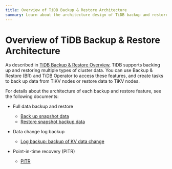 ```yaml
---
title: Overview of TiDB Backup & Restore Architecture
summary: Learn about the architecture design of TiDB backup and restore features.
---
```


# Overview of TiDB Backup & Restore Architecture

As described in [TiDB Backup & Restore Overview](/br/backup-and-restore-overview.md), TiDB supports backing up and restoring multiple types of cluster data. You can use Backup & Restore (BR) and TiDB Operator to access these features, and create tasks to back up data from TiKV nodes or restore data to TiKV nodes.

For details about the architecture of each backup and restore feature, see the following documents:

- Full data backup and restore

    - [Back up snapshot data](/br/br-snapshot-architecture.md#backup-process)
    - [Restore snapshot backup data](/br/br-snapshot-architecture.md#restore-process)

- Data change log backup

    - [Log backup: backup of KV data change](/br/br-log-architecture.md#log-backup)

- Point-in-time recovery (PITR)

    - [PITR](/br/br-log-architecture.md#pitr)
